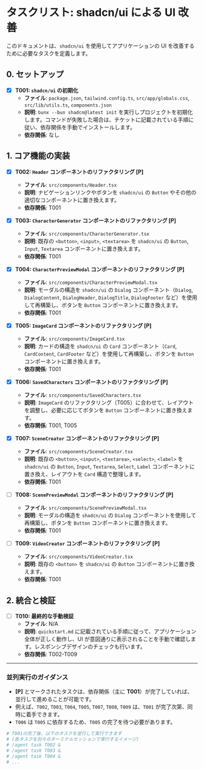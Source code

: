 # タスクリスト: shadcn/ui による UI 改善

このドキュメントは、`shadcn/ui` を使用してアプリケーションの UI を改善するために必要なタスクを定義します。

## 0. セットアップ

- [x] **T001: `shadcn/ui` の初期化**
  - **ファイル**: `package.json`, `tailwind.config.ts`, `src/app/globals.css`, `src/lib/utils.ts`, `components.json`
  - **説明**: `bunx --bun shadcn@latest init` を実行しプロジェクトを初期化します。コマンドが失敗した場合は、チケットに記載されている手順に従い、依存関係を手動でインストールします。
  - **依存関係**: なし

## 1. コア機能の実装

- [x] **T002: `Header` コンポーネントのリファクタリング [P]**

  - **ファイル**: `src/components/Header.tsx`
  - **説明**: ナビゲーションリンクやボタンを `shadcn/ui` の `Button` やその他の適切なコンポーネントに置き換えます。
  - **依存関係**: T001

- [x] **T003: `CharacterGenerator` コンポーネントのリファクタリング [P]**

  - **ファイル**: `src/components/CharacterGenerator.tsx`
  - **説明**: 既存の `<button>`, `<input>`, `<textarea>` を `shadcn/ui` の `Button`, `Input`, `Textarea` コンポーネントに置き換えます。
  - **依存関係**: T001

- [x] **T004: `CharacterPreviewModal` コンポーネントのリファクタリング [P]**

  - **ファイル**: `src/components/CharacterPreviewModal.tsx`
  - **説明**: モーダルの構造を `shadcn/ui` の `Dialog` コンポーネント（`Dialog`, `DialogContent`, `DialogHeader`, `DialogTitle`, `DialogFooter` など）を使用して再構築し、ボタンを `Button` コンポーネントに置き換えます。
  - **依存関係**: T001

- [x] **T005: `ImageCard` コンポーネントのリファクタリング [P]**

  - **ファイル**: `src/components/ImageCard.tsx`
  - **説明**: カードの構造を `shadcn/ui` の `Card` コンポーネント（`Card`, `CardContent`, `CardFooter` など）を使用して再構築し、ボタンを `Button` コンポーネントに置き換えます。
  - **依存関係**: T001

- [x] **T006: `SavedCharacters` コンポーネントのリファクタリング [P]**

  - **ファイル**: `src/components/SavedCharacters.tsx`
  - **説明**: `ImageCard` のリファクタリング（T005）に合わせて、レイアウトを調整し、必要に応じてボタンを `Button` コンポーネントに置き換えます。
  - **依存関係**: T001, T005

- [x] **T007: `SceneCreator` コンポーネントのリファクタリング [P]**

  - **ファイル**: `src/components/SceneCreator.tsx`
  - **説明**: 既存の `<button>`, `<input>`, `<textarea>`, `<select>`, `<label>` を `shadcn/ui` の `Button`, `Input`, `Textarea`, `Select`, `Label` コンポーネントに置き換え、レイアウトを `Card` 構造で整理します。
  - **依存関係**: T001

- [ ] **T008: `ScenePreviewModal` コンポーネントのリファクタリング [P]**

  - **ファイル**: `src/components/ScenePreviewModal.tsx`
  - **説明**: モーダルの構造を `shadcn/ui` の `Dialog` コンポーネントを使用して再構築し、ボタンを `Button` コンポーネントに置き換えます。
  - **依存関係**: T001

- [ ] **T009: `VideoCreator` コンポーネントのリファクタリング [P]**
  - **ファイル**: `src/components/VideoCreator.tsx`
  - **説明**: 既存の `<button>` を `shadcn/ui` の `Button` コンポーネントに置き換えます。
  - **依存関係**: T001

## 2. 統合と検証

- [ ] **T010: 最終的な手動検証**
  - **ファイル**: N/A
  - **説明**: `quickstart.md` に記載されている手順に従って、アプリケーション全体が正しく動作し、UI が意図通りに表示されることを手動で確認します。レスポンシブデザインのチェックも行います。
  - **依存関係**: T002-T009

---

### 並列実行のガイダンス

- **[P]** とマークされたタスクは、依存関係（主に **T001**）が完了していれば、並行して進めることが可能です。
- 例えば、`T002`, `T003`, `T004`, `T005`, `T007`, `T008`, `T009` は、`T001` が完了次第、同時に着手できます。
- `T006` は `T005` に依存するため、`T005` の完了を待つ必要があります。

```bash
# T001の完了後、以下のタスクを並行して実行できます
# (各タスクを別々のターミナルセッションで実行するイメージ)
# /agent task T002 &
# /agent task T003 &
# /agent task T004 &
# ...
```
